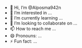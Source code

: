 - 👋 Hi, I’m @Alposma942n
- 👀 I’m interested in ...
- 🌱 I’m currently learning ...
- 💞️ I’m looking to collaborate on ...
- 📫 How to reach me ...
- 😄 Pronouns: ...
- ⚡ Fun fact: ...

<!---
Alposma942n/Alposma942n is a ✨ special ✨ repository because its `README.md` (this file) appears on your GitHub profile.
You can click the Preview link to take a look at your changes.
--->
